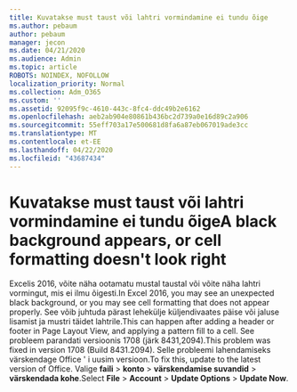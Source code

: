 ```yaml
---
title: Kuvatakse must taust või lahtri vormindamine ei tundu õige
ms.author: pebaum
author: pebaum
manager: jecon
ms.date: 04/21/2020
ms.audience: Admin
ms.topic: article
ROBOTS: NOINDEX, NOFOLLOW
localization_priority: Normal
ms.collection: Adm_O365
ms.custom: ''
ms.assetid: 92095f9c-4610-443c-8fc4-ddc49b2e6162
ms.openlocfilehash: aeb2ab904e80861b436bc2d739a0e16d89c2a906
ms.sourcegitcommit: 55eff703a17e500681d8fa6a87eb067019ade3cc
ms.translationtype: MT
ms.contentlocale: et-EE
ms.lasthandoff: 04/22/2020
ms.locfileid: "43687434"
---
```

# <a name="a-black-background-appears-or-cell-formatting-doesnt-look-right"></a><span data-ttu-id="6e1c2-102">Kuvatakse must taust või lahtri vormindamine ei tundu õige</span><span class="sxs-lookup"><span data-stu-id="6e1c2-102">A black background appears, or cell formatting doesn't look right</span></span>

<span data-ttu-id="6e1c2-103">Excelis 2016, võite näha ootamatu mustal taustal või võite näha lahtri vormingut, mis ei ilmu õigesti.</span><span class="sxs-lookup"><span data-stu-id="6e1c2-103">In Excel 2016, you may see an unexpected black background, or you may see cell formatting that does not appear properly.</span></span> <span data-ttu-id="6e1c2-104">See võib juhtuda pärast lehekülje küljendivaates päise või jaluse lisamist ja mustri täidet lahtrile.</span><span class="sxs-lookup"><span data-stu-id="6e1c2-104">This can happen after adding a header or footer in Page Layout View, and applying a pattern fill to a cell.</span></span> <span data-ttu-id="6e1c2-105">See probleem parandati versioonis 1708 (järk 8431,2094).</span><span class="sxs-lookup"><span data-stu-id="6e1c2-105">This problem was fixed in version 1708 (Build 8431.2094).</span></span> <span data-ttu-id="6e1c2-106">Selle probleemi lahendamiseks värskendage Office ' i uusim versioon.</span><span class="sxs-lookup"><span data-stu-id="6e1c2-106">To fix this, update to the latest version of Office.</span></span> <span data-ttu-id="6e1c2-107">Valige **faili** \> **konto** \> **värskendamise suvandid** \> **värskendada kohe**.</span><span class="sxs-lookup"><span data-stu-id="6e1c2-107">Select **File** \> **Account** \> **Update Options** \> **Update Now**.</span></span>
  

